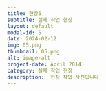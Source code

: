 ```yaml
---
title: 현장5
subtitle: 실제 작업 현장
layout: default
modal-id: 5
date: 2024-02-12
img: 05.png
thumbnail: 05.png
alt: image-alt
project-date: April 2014
category: 실제 작업 현장
description:  현장 작업 사진입니다
---
```

